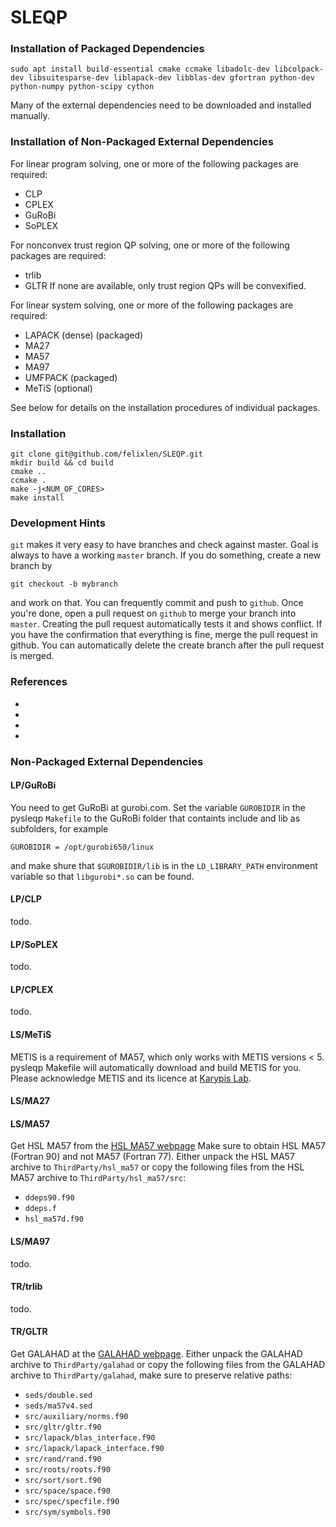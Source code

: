# SLEQP

### Installation of Packaged Dependencies

`sudo apt install build-essential cmake ccmake libadolc-dev libcolpack-dev libsuitesparse-dev liblapack-dev libblas-dev gfortran python-dev python-numpy python-scipy cython`

Many of the external dependencies need to be downloaded and installed manually.


### Installation of Non-Packaged External Dependencies

For linear program solving, one or more of the following packages are required:
* CLP
* CPLEX
* GuRoBi
* SoPLEX

For nonconvex trust region QP solving, one or more of the following packages are required:
* trlib
* GLTR
If none are available, only trust region QPs will be convexified.

For linear system solving, one or more of the following packages are required:
* LAPACK (dense) (packaged)
* MA27
* MA57
* MA97 
* UMFPACK (packaged)
* MeTiS (optional)

See below for details on the installation procedures of individual packages.


### Installation

```
git clone git@github.com/felixlen/SLEQP.git
mkdir build && cd build
cmake ..
ccmake .
make -j<NUM_OF_CORES>
make install
```

### Development Hints

`git` makes it very easy to have branches and check against master. Goal is always to have a working `master` branch. If you do something, create a new branch by

`git checkout -b mybranch`

and work on that.
You can frequently commit and push to `github`.
Once you're done, open a pull request on `github` to merge your branch into `master`.
Creating the pull request automatically tests it and shows conflict.
If you have the confirmation that everything is fine, merge the pull request in github.
You can automatically delete the create branch after the pull request is merged.

### References

* 
*
*
*

### Non-Packaged External Dependencies

#### LP/GuRoBi
You need to get GuRoBi at gurobi.com. Set the variable `GUROBIDIR` in the pysleqp
`Makefile` to the GuRoBi folder that containts include and lib as subfolders,
for example

    GUROBIDIR = /opt/gurobi650/linux

and make shure that `$GUROBIDIR/lib` is in the `LD_LIBRARY_PATH` environment variable
so that `libgurobi*.so` can be found.

#### LP/CLP

todo.

#### LP/SoPLEX

todo.

#### LP/CPLEX

todo.

#### LS/MeTiS
METIS is a requirement of MA57, which only works with METIS versions < 5.
pysleqp Makefile will automatically download and build METIS for you.
Please acknowledge METIS and its licence at [Karypis Lab](http://glaros.dtc.umn.edu/gkhome/metis/metis/overview).

#### LS/MA27

#### LS/MA57
Get HSL MA57 from the [HSL MA57 webpage](http://www.hsl.rl.ac.uk/catalogue/hsl_ma57.html)
Make sure to obtain HSL MA57 (Fortran 90) and not MA57 (Fortran 77).
Either unpack the HSL MA57 archive to `ThirdParty/hsl_ma57` or copy
the following files from the HSL MA57 archive to `ThirdParty/hsl_ma57/src`:

* `ddeps90.f90`
* `ddeps.f`
* `hsl_ma57d.f90`

#### LS/MA97

todo.

#### TR/trlib

todo.

#### TR/GLTR

Get GALAHAD at the [GALAHAD webpage](http://www.galahad.rl.ac.uk).
Either unpack the GALAHAD archive to `ThirdParty/galahad` or copy
the following files from the GALAHAD archive to `ThirdParty/galahad`,
make sure to preserve relative paths:

* `seds/double.sed`
* `seds/ma57v4.sed`
* `src/auxiliary/norms.f90`
* `src/gltr/gltr.f90`
* `src/lapack/blas_interface.f90`
* `src/lapack/lapack_interface.f90`
* `src/rand/rand.f90`
* `src/roots/roots.f90`
* `src/sort/sort.f90`
* `src/space/space.f90`
* `src/spec/specfile.f90`
* `src/sym/symbols.f90`
